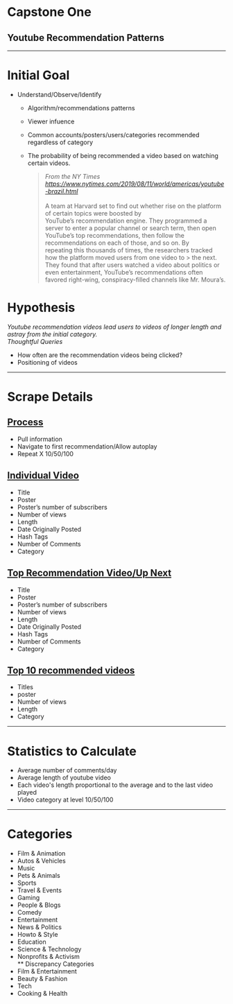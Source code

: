 # Capstone One 

## Youtube Recommendation Patterns

---

# Initial Goal

* Understand/Observe/Identify<br>
    * Algorithm/recommendations patterns <br>
    * Viewer infuence <br>
    * Common accounts/posters/users/categories recommended regardless of category
    * The probability of being recommended a video based on watching certain videos. <br>
    
      > <i>From the NY Times <br>
      > <https://www.nytimes.com/2019/08/11/world/americas/youtube-brazil.html> </i><br>
      > <br>
      > A team at Harvard set to find out whether rise on the platform of certain topics were boosted by        
      > YouTube’s recommendation engine. They programmed a server to enter a popular channel or search term, then 
      > open YouTube’s top recommendations, then follow the recommendations on each of those, and so on. By  
      > repeating this thousands of times, the researchers tracked how the platform moved users from one video to       > the next. They found that after users watched a video about politics or even entertainment, YouTube’s 
      > recommendations often favored right-wing, conspiracy-filled channels like Mr. Moura’s.

# Hypothesis

<i>Youtube recommendation videos lead users to videos of longer length and astray from the initial category. </i>
<br>
<i>Thoughtful Queries </i>
* How often are the recommendation videos being clicked?<br>
* Positioning of videos

---

# Scrape Details

## <u>Process</u>
* Pull information <br>
* Navigate to first recommendation/Allow autoplay<br>
* Repeat X 10/50/100

## <u> Individual Video</u>
* Title
* Poster
* Poster’s number of subscribers
* Number of views
* Length
* Date Originally Posted
* Hash Tags
* Number of Comments 
* Category 

## <u>Top Recommendation Video/Up Next</u>
* Title
* Poster
* Poster’s number of subscribers
* Number of views
* Length
* Date Originally Posted
* Hash Tags
* Number of Comments 
* Category <br>

## <u>Top 10 recommended videos</u>
* Titles
* poster
* Number of views
* Length
* Category

---

# Statistics to Calculate
* Average number of comments/day
* Average length of youtube video
* Each video's length proportional to the average and to the last video played
* Video category at level 10/50/100

---    
    
# Categories

* Film & Animation
* Autos & Vehicles
* Music
* Pets & Animals
* Sports
* Travel & Events
* Gaming
* People & Blogs
* Comedy
* Entertainment
* News & Politics
* Howto & Style
* Education
* Science & Technology
* Nonprofits & Activism <br>
** Discrepancy Categories <br>
* Film & Entertainment
* Beauty & Fashion
* Tech 
* Cooking & Health


